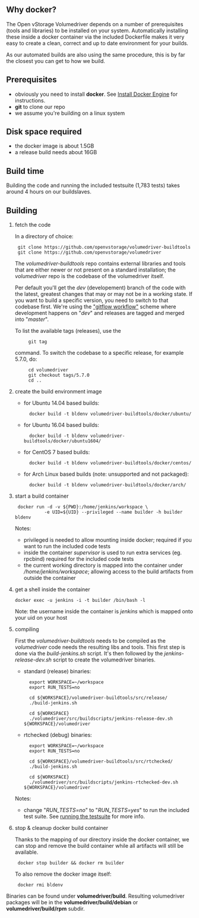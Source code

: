 ## Why docker?

The Open vStorage Volumedriver depends on a number of prerequisites (tools and libraries) to be installed on your system. Automatically installing these inside a docker container via the included Dockerfile makes it very easy to create a clean, correct and up to date environment for your builds.

As our automated builds are also using the same procedure, this is by far the closest you can get to how we build.

## Prerequisites
- obviously you need to install __docker__. See [Install Docker Engine](https://docs.docker.com/engine/installation/) for instructions.
- __git__ to clone our repo
- we assume you're building on a linux system

## Disk space required
- the docker image is about 1.5GB
- a release build needs about 16GB

## Build time

Building the code and running the included testsuite (1,783 tests) takes around 4 hours on our buildslaves.

## Building

1. fetch the code

    In a directory of choice:

	    git clone https://github.com/openvstorage/volumedriver-buildtools
	    git clone https://github.com/openvstorage/volumedriver

    The _volumedriver-buildtools_ repo contains external libraries and tools that are either newer or not present on a standard installation; the _volumedriver_ repo is the codebase of the volumedriver itself.

    Per default you'll get the _dev_ (developement) branch of the code with the latest, greatest changes that may or may not be in a working state. If you want to build a specific version, you need to switch to that codebase first. We're using the ["gitflow workflow"](https://www.atlassian.com/git/tutorials/comparing-workflows/gitflow-workflow) scheme where development happens on "_dev_" and releases are tagged and merged into "_master_".

    To list the available tags (releases), use the

    		git tag

    command. To switch the codebase to a specific release, for example 5.7.0, do:

    		cd volumedriver
    		git checkout tags/5.7.0
    		cd ..

2. create the build environment image

    - for Ubuntu 14.04 based builds:

			docker build -t bldenv volumedriver-buildtools/docker/ubuntu/

    - for Ubuntu 16.04 based builds:

			docker build -t bldenv volumedriver-buildtools/docker/ubuntu1604/

    - for CentOS 7 based builds:

			docker build -t bldenv volumedriver-buildtools/docker/centos/

    - for Arch Linux based builds (note: unsupported and not packaged):

			docker build -t bldenv volumedriver-buildtools/docker/arch/

3. start a build container

	    docker run -d -v ${PWD}:/home/jenkins/workspace \
	              -e UID=${UID} --privileged --name builder -h builder bldenv

     Notes:
     - privileged is needed to allow mounting inside docker; required if you want to run the included code tests
     - inside the container *supervisor* is used to run extra services (eg. rpcbind) required for the included code tests
     - the current working directory is mapped into the container under */home/jenkins/workspace*; allowing access to the build artifacts from outside the container

4.  get a shell inside the container

		docker exec -u jenkins -i -t builder /bin/bash -l

     Note: the username inside the container is *jenkins* which is mapped onto your uid on your host

5. compiling

    First the _volumedriver-buildtools_ needs to be compiled as the _volumedriver_ code needs the resulting libs and tools. This first step is done via the _build-jenkins.sh_ script. It's then followed by the _jenkins-release-dev.sh_ script to create the volumedriver binaries.

    - standard (release) binaries:

			export WORKSPACE=~/workspace
			export RUN_TESTS=no

			cd ${WORKSPACE}/volumedriver-buildtools/src/release/
			./build-jenkins.sh

			cd ${WORKSPACE}
			./volumedriver/src/buildscripts/jenkins-release-dev.sh ${WORKSPACE}/volumedriver

    - rtchecked (debug) binaries:

			export WORKSPACE=~/workspace
			export RUN_TESTS=no

			cd ${WORKSPACE}/volumedriver-buildtools/src/rtchecked/
			./build-jenkins.sh

			cd ${WORKSPACE}
			./volumedriver/src/buildscripts/jenkins-rtchecked-dev.sh ${WORKSPACE}/volumedriver

    Notes:
    - change "*RUN_TESTS=no*" to "*RUN_TESTS=yes*" to run the included test suite. See [running the testsuite](running_included_testsuite.md) for more info.

6. stop & cleanup docker build container

    Thanks to the mapping of our directory inside the docker container, we can stop and remove the build container while all artifacts will still be available.

		docker stop builder && docker rm builder

    To also remove the docker image itself:

		docker rmi bldenv

Binaries can be found under __volumedriver/build__. Resulting volumedriver packages will be in the __volumedriver/build/debian__ or __volumedriver/build/rpm__ subdir.
